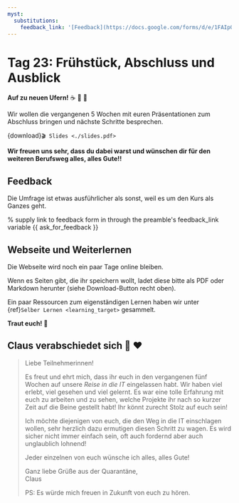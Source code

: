 ```yaml
---
myst:
  substitutions:
    feedback_link: '[Feedback](https://docs.google.com/forms/d/e/1FAIpQLSfQznmMspwBTtrHH5sxFycuvxenWmQvpKdP-7QF80IIHwZZpw/viewform?usp=sf_link)'
---
```

# Tag 23: Frühstück, Abschluss und Ausblick

**Auf zu neuen Ufern!** ☕ 🥐 🚀

Wir wollen die vergangenen 5 Wochen mit euren Präsentationen zum
Abschluss bringen und nächste Schritte besprechen.

{download}`🎬 Slides <./slides.pdf>`


**Wir freuen uns sehr, dass du dabei warst und wünschen dir für
den weiteren Berufsweg alles, alles Gute!!**


## Feedback

Die Umfrage ist etwas ausführlicher als sonst, weil es um
den Kurs als Ganzes geht.

% supply link to feedback form in through the preamble's feedback_link variable
{{ ask_for_feedback }}


## Webseite und Weiterlernen

Die Webseite wird noch ein paar Tage online bleiben.

Wenn es Seiten gibt, die ihr speichern wollt, ladet diese bitte
als PDF oder Markdown herunter (siehe Download-Button recht oben).

Ein paar Ressourcen zum eigenständigen Lernen haben wir
unter {ref}`Selber Lernen <learning_target>` gesammelt.

**Traut euch! 🌟**


## Claus verabschiedet sich 👋 ❤️

> Liebe Teilnehmerinnen!
>
> Es freut und ehrt mich, dass ihr euch in den vergangenen
> fünf Wochen auf unsere *Reise in die IT* eingelassen habt.
> Wir haben viel erlebt, viel gesehen und viel gelernt.
> Es war eine tolle Erfahrung mit euch zu arbeiten und zu sehen,
> welche Projekte ihr nach so kurzer Zeit auf die Beine gestellt habt!
> Ihr könnt zurecht Stolz auf euch sein!
>
> Ich möchte diejenigen von euch, die den Weg in die IT einschlagen wollen,
> sehr herzlich dazu ermutigen diesen Schritt zu wagen.
> Es wird sicher nicht immer einfach sein, oft auch fordernd
> aber auch unglaublich lohnend!
>
> Jeder einzelnen von euch wünsche ich alles, alles Gute!
>
> Ganz liebe Grüße aus der Quarantäne, <br>
> Claus
>
> PS: Es würde mich freuen in Zukunft von euch zu hören.

